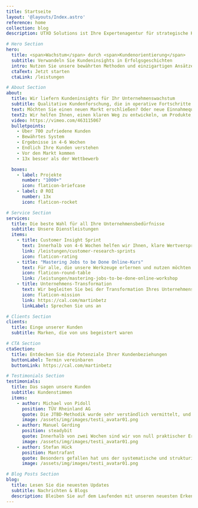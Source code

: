 ```yaml
---
title: Startseite
layout: '@layouts/Index.astro'
reference: home
collection: blog
description: UTXO Solutions ist Ihre Expertenagentur für strategische Kundenforschung. Wir unterstützen Unternehmen dabei, tiefgehende Kundeninsights zu gewinnen und daraus herausragende Produkte zu entwickeln, die den Markt erobern.

# Hero Section
hero:
  title: <span>Wachstum</span> durch <span>Kundenorientierung</span>
  subtitle: Verwandeln Sie Kundeninsights in Erfolgsgeschichten
  intro: Nutzen Sie unsere bewährten Methoden und einzigartigen Ansätze, um Ihre Produkte und Dienstleistungen perfekt auf die Bedürfnisse Ihrer Kunden abzustimmen.
  ctaText: Jetzt starten
  ctaLink: /leistungen

# About Section
about:
  title: Wir liefern Kundeninsights für Ihr Unternehmenswachstum
  subtitle: Qualitative Kundenforschung, die in operative Fortschritte umgesetzt wird
  text: Möchten Sie einen neuen Markt erschließen? Oder neue Einnahmequellen erkunden? Sorgen Sie sich, dass die Investitionen in die Produktentwicklung sich nicht auszahlen? Möchten Sie das Risiko eines fehlenden Produkt-Markt-Fits reduzieren? Dann sind wir für Sie da!
  text2: Wir helfen Ihnen, einen klaren Weg zu entwickeln, um Produkte, Marketing und Vertrieb zu gestalten, die Ihre Kunden lieben werden
  video: https://vimeo.com/463115067
  bulletpoints:
    - Über 700 zufriedene Kunden
    - Bewährtes System
    - Ergebnisse in 4-6 Wochen
    - Endlich Ihre Kunden verstehen
    - Vor den Markt kommen
    - 13x besser als der Wettbewerb

  boxes:
    - label: Projekte
      number: "1000+"
      icon: flaticon-briefcase
    - label: Ø ROI
      number: 13x
      icon: flaticon-rocket

# Service Section
services:
  title: Die beste Wahl für all Ihre Unternehmensbedürfnisse
  subtitle: Unsere Dienstleistungen
  items:
    - title: Customer Insight Sprint
      text: Innerhalb von 4-6 Wochen helfen wir Ihnen, klare Wertversprechen für Produkt, Marketing und Vertrieb zu entwickeln - alles basierend auf Kundeninsights.
      link: /leistungen/customer-research-sprints
      icon: flaticon-rating
    - title: "Mastering Jobs to be Done Online-Kurs"
      text: Für alle, die unsere Werkzeuge erlernen und nutzen möchten. Besonders nützlich für Personen im Marketing, in der Produktentwicklung und im Innovationsmanagement. Wir vermitteln Ihnen alles, was Sie wissen müssen.
      icon: flaticon-round-table
      link: /leistungen/mastering-jobs-to-be-done-online-workshop
    - title: Unternehmens-Transformation
      text: Wir begleiten Sie bei der Transformation Ihres Unternehmens und helfen Ihnen, kundenorientierte Strukturen zu etablieren.
      icon: flaticon-mission
      link: https://cal.com/martinbetz
      linkLabel: Sprechen Sie uns an

# Clients Section
clients:
  title: Einge unserer Kunden
  subtitle: Marken, die von uns begeistert waren

# CTA Section
ctaSection:
  title: Entdecken Sie die Potenziale Ihrer Kundenbeziehungen
  buttonLabel: Termin vereinbaren
  buttonLink: https://cal.com/martinbetz

# Testimonials Section
testimonials:
  title: Das sagen unsere Kunden
  subtitle: Kundenstimmen
  items:
    - author: Michael von Pidoll
      position: TÜV Rheinland AG
      quote: Die JTBD-Methodik wurde sehr verständlich vermittelt, und die Interviews wurden professionell durchgeführt. Das Projekt bietet uns die Möglichkeit, unsere Kunden gezielter mit neuen Serviceangeboten anzusprechen.
      image: /assets/img/images/testi_avatar01.png
    - author: Manuel Gerding
      position: steadybit
      quote: Innerhalb von zwei Wochen sind wir von null praktischer Erfahrung mit JTBD zu einem einsatzfähigen kleinen Forschungsteam gewechselt, das JTBD künftig selbstständig nutzen kann! Uneingeschränkte 110% Empfehlung.
      image: /assets/img/images/testi_avatar01.png
    - author: Stefan Hück
      position: Mantrafant
      quote: Besonders gefallen hat uns der systematische und strukturierte Ansatz, durch den wir in nur zwei Tagen (6 Interviews) mehr relevante Informationen über unser Produkt und unsere Kunden im JTBD-Interview-Sprint erfahren haben als in den letzten drei Jahren. Nach weniger als einer Woche konnten wir die Effektivität unserer Werbekampagne mit den Ergebnissen direkt verdreifachen. Wir haben nicht nur unser Marketing und unseren Vertrieb verbessert, sondern auch ein besseres Produkt entwickelt.
      image: /assets/img/images/testi_avatar01.png

# Blog Posts Section
blog:
  title: Lesen Sie die neuesten Updates
  subtitle: Nachrichten & Blogs
  description: Bleiben Sie auf dem Laufenden mit unseren neuesten Erkenntnissen, Tipps und Best Practices in den Bereichen Marktforschung, Kundenorientierung und Unternehmenswachstum.
---
```

